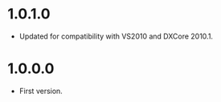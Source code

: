 # 1.0.1.0 #
  * Updated for compatibility with VS2010 and DXCore 2010.1.

# 1.0.0.0 #
  * First version.